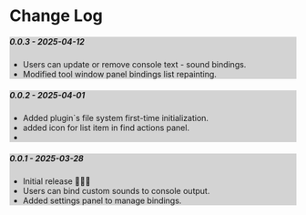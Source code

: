<h1>Change Log</h1>

<div style="background:lightgray ">
<h5>0.0.3 - 2025-04-12</h5>
<ul>
    <li>Users can update or remove console text - sound bindings.</li>
    <li>Modified tool window panel bindings list repainting.</li>
</ul>
</div>

<div style="background:lightgray ">
<h5>0.0.2 - 2025-04-01</h5>
<ul>
    <li>Added plugin`s file system first-time initialization.</li>
    <li>added icon for list item in find actions panel.<li>
</ul>
</div>

<div style="background:lightgray ">
<h5>0.0.1 - 2025-03-28</h5>
<ul>
    <li>Initial release 🚀🚀🚀</li>
    <li>Users can bind custom sounds to console output.</li>
    <li>Added settings panel to manage bindings.</li>
</ul>
</div>
